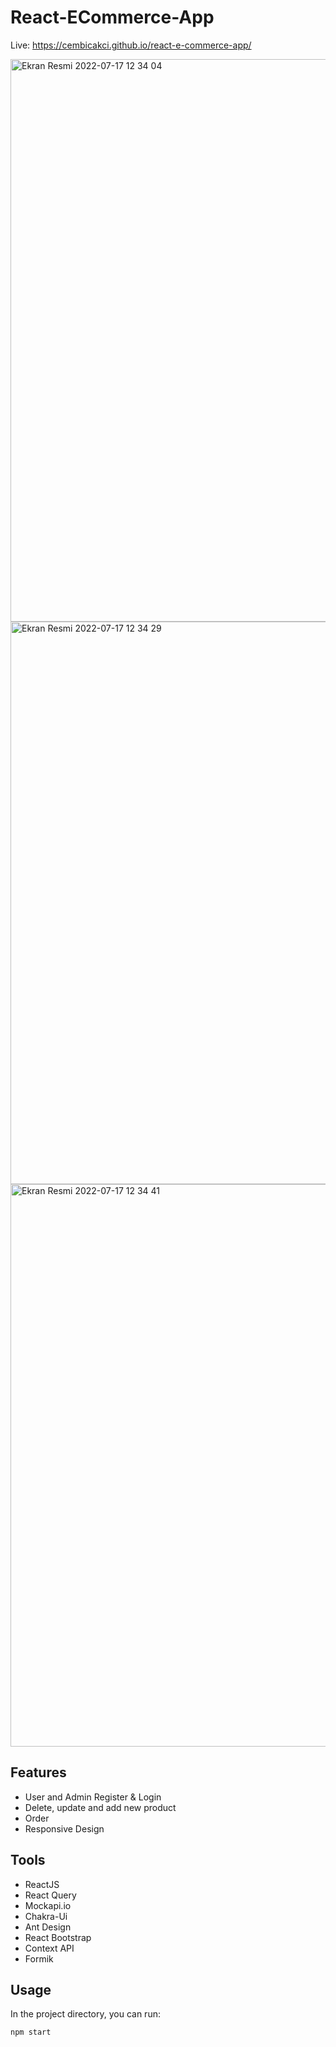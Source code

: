 # React-ECommerce-App

Live: https://cembicakci.github.io/react-e-commerce-app/

<img width="900" alt="Ekran Resmi 2022-07-17 12 34 04" src="https://user-images.githubusercontent.com/73403359/179392453-2ecc8a1c-5c57-4bb4-b18e-ddd4611328c8.png">
<img width="900" alt="Ekran Resmi 2022-07-17 12 34 29" src="https://user-images.githubusercontent.com/73403359/179392455-f9fc68dc-6ddb-4d3c-9353-c73a9195c3aa.png">
<img width="900" alt="Ekran Resmi 2022-07-17 12 34 41" src="https://user-images.githubusercontent.com/73403359/179392456-d28a6dd4-85a3-4496-9e00-270846a0994c.png">




## Features
* User and Admin Register & Login
* Delete, update and add new product
* Order
* Responsive Design

## Tools
* ReactJS
* React Query
* Mockapi.io
* Chakra-Ui
* Ant Design
* React Bootstrap
* Context API
* Formik


## Usage

In the project directory, you can run:
```
npm start
```
